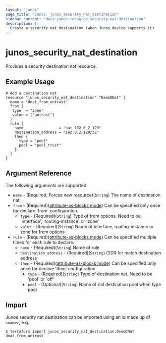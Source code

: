 ```yaml
---
layout: "junos"
page_title: "Junos: junos_security_nat_destination"
sidebar_current: "docs-junos-resource-security-nat-destination"
description: |-
  Create a security nat destination (when Junos device supports it)
---
```


# junos_security_nat_destination

Provides a security destination nat resource.

## Example Usage

```hcl
# Add a destination nat
resource "junos_security_nat_destination" "DemoDNat" {
  name = "dnat_from_untrust"
  from {
   type  = "zone"
   value = ["untrust"]
  }
  rule {
    name                = "nat_192_0_2_129"
    destination_address = "192.0.2.129/32"
    then {
      type = "pool"
      pool = "pool_trust"
    }
  }
}
```

## Argument Reference

The following arguments are supported:

* `name` - (Required, Forces new resource)(`String`) The name of destination nat.
* `from` - (Required)([attribute-as-blocks mode](https://www.terraform.io/docs/configuration/attr-as-blocks.html)) Can be specified only once for declare 'from' configuration.
  * `type` - (Required)(`String`) Type of from options. Need to be 'interface', 'routing-instance' or 'zone'
  * `value`  - (Required)(`String`) Name of interface, routing-instance or zone for from options
* `rule` - (Required)([attribute-as-blocks mode](https://www.terraform.io/docs/configuration/attr-as-blocks.html)) Can be specified multiple times for each rule to declare.
  * `name` - (Required)(`String`) Name of rule
  * `destination_address` - (Required)(`String`) CIDR for match destination address
  * `then` - (Required)([attribute-as-blocks mode](https://www.terraform.io/docs/configuration/attr-as-blocks.html)) Can be specified only once for declare 'then' configuration.
    * `type` - (Required)(`String`) Type of destination nat. Need to be 'pool' or 'off'
    * `pool` - (Optional)(`String`) Name of nat destination pool when type pool

## Import

Junos security nat destination can be imported using an id made up of `<name>`, e.g.

```
$ terraform import junos_security_nat_destination.DemoDNat dnat_from_untrust
```
